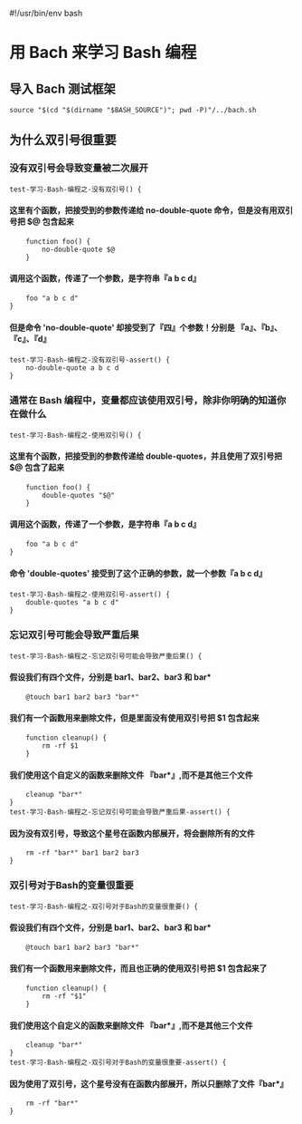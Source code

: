 #!/usr/bin/env bash
# 用 Bach 来学习 Bash 编程

## 导入 Bach 测试框架

    source "$(cd "$(dirname "$BASH_SOURCE")"; pwd -P)"/../bach.sh

## 为什么双引号很重要

### 没有双引号会导致变量被二次展开

    test-学习-Bash-编程之-没有双引号() {
    
#### 这里有个函数，把接受到的参数传递给 no-double-quote 命令，但是没有用双引号把 $@ 包含起来

        function foo() {
            no-double-quote $@
        }
        
#### 调用这个函数，传递了一个参数，是字符串『a b c d』

        foo "a b c d"
    }
    
#### 但是命令 'no-double-quote' 却接受到了『四』个参数！分别是 『a』、『b』、『c』、『d』
    
    test-学习-Bash-编程之-没有双引号-assert() {
        no-double-quote a b c d
    }

### 通常在 Bash 编程中，变量都应该使用双引号，除非你明确的知道你在做什么

    test-学习-Bash-编程之-使用双引号() {
    
#### 这里有个函数，把接受到的参数传递给 double-quotes，并且使用了双引号把 $@ 包含了起来

        function foo() {
            double-quotes "$@"
        }
        
#### 调用这个函数，传递了一个参数，是字符串『a b c d』

        foo "a b c d"
    }
    
#### 命令 'double-quotes' 接受到了这个正确的参数，就一个参数『a b c d』

    test-学习-Bash-编程之-使用双引号-assert() {
        double-quotes "a b c d"
    }

### 忘记双引号可能会导致严重后果

    test-学习-Bash-编程之-忘记双引号可能会导致严重后果() {
    
#### 假设我们有四个文件，分别是 bar1、bar2、bar3 和 bar*

        @touch bar1 bar2 bar3 "bar*"

#### 我们有一个函数用来删除文件，但是里面没有使用双引号把 $1 包含起来

        function cleanup() {
            rm -rf $1
        }
        
#### 我们使用这个自定义的函数来删除文件 『bar*』,而不是其他三个文件

        cleanup "bar*"
    }
    test-学习-Bash-编程之-忘记双引号可能会导致严重后果-assert() {
    
#### 因为没有双引号，导致这个星号在函数内部展开，将会删除所有的文件

        rm -rf "bar*" bar1 bar2 bar3
    }

### 双引号对于Bash的变量很重要

    test-学习-Bash-编程之-双引号对于Bash的变量很重要() {

#### 假设我们有四个文件，分别是 bar1、bar2、bar3 和 bar*

        @touch bar1 bar2 bar3 "bar*"

#### 我们有一个函数用来删除文件，而且也正确的使用双引号把 $1 包含起来了

        function cleanup() {
            rm -rf "$1"
        }
        
#### 我们使用这个自定义的函数来删除文件 『bar*』,而不是其他三个文件

        cleanup "bar*"
    }
    test-学习-Bash-编程之-双引号对于Bash的变量很重要-assert() {

#### 因为使用了双引号，这个星号没有在函数内部展开，所以只删除了文件『bar*』

        rm -rf "bar*"
    }
